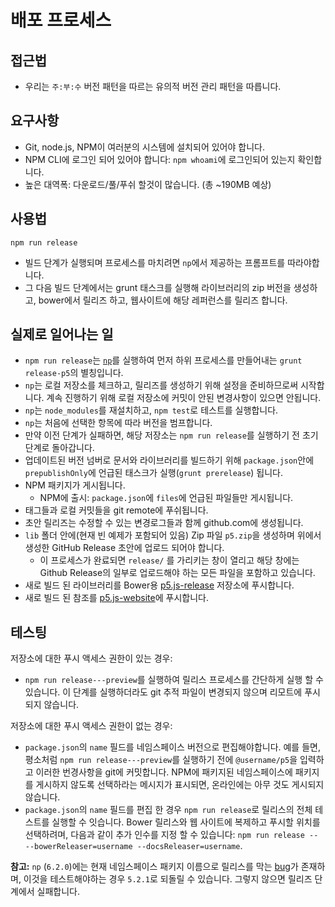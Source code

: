 # 배포 프로세스

## 접근법
* 우리는 `주:부:수` 버전 패턴을 따르는 유의적 버전 관리 패턴을 따릅니다.


## 요구사항
* Git, node.js, NPM이 여러분의 시스템에 설치되어 있어야 합니다.
* NPM CLI에 로그인 되어 있어야 합니다: `npm whoami`에 로그인되어 있는지 확인합니다.
* 높은 대역폭: 다운로드/풀/푸쉬 할것이 많습니다. (총 \~190MB 예상)

## 사용법
```
npm run release
```

* 빌드 단계가 실행되며 프로세스를 마치려면 `np`에서 제공하는 프롬프트를 따라야합니다.
* 그 다음 빌드 단계에서는 grunt 태스크를 실행해 라이브러리의 zip 버전을 생성하고, bower에서 릴리즈 하고, 웹사이트에 해당 레퍼런스를 릴리즈 합니다.


## 실제로 일어나는 일
* `npm run release`는 [`np`](https://www.npmjs.com/package/np)를 실행하여 먼저 하위 프로세스를 만들어내는 `grunt release-p5`의 별칭입니다.
* `np`는 로컬 저장소를 체크하고, 릴리즈를 생성하기 위해 설정을 준비하므로써 시작합니다. 
계속 진행하기 위해 로컬 저장소에 커밋이 안된 변경사항이 있으면 안됩니다.
* `np`는 `node_modules`를 재설치하고, `npm test`로 테스트를 실행합니다.
* `np`는 처음에 선택한 항목에 따라 버전을 범프합니다.
* 만약 이전 단계가 실패하면, 해당 저장소는 `npm run release`를 실행하기 전 초기 단계로 돌아갑니다.
* 업데이트된 버전 넘버로 문서와 라이브러리를 빌드하기 위해 `package.json`안에 `prepublishOnly`에 언급된 태스크가  실행(`grunt prerelease`) 됩니다.
* NPM 패키지가 게시됩니다.
	* NPM에 출시: `package.json`에 `files`에 언급된 파일들만 게시됩니다.
* 태그들과 로컬 커밋들을 git remote에 푸쉬됩니다.
* 초안 릴리즈는 수정할 수 있는 변경로그들과 함께 github.com에 생성됩니다.
* `lib` 폴더 안에(현재 빈 예제가 포함되어 있음) Zip 파일 `p5.zip`을 생성하며 위에서 생성한 GitHub Release 초안에 업로드 되어야 합니다.
	* 이 프로세스가 완료되면 `release/` 를 가리키는 창이 열리고 해당 창에는 Github Release의 일부로 업로드해야 하는 모든 파일을 포함하고 있습니다.
* 새로 빌드 된 라이브러리를 Bower용 [p5.js-release](https://github.com/processing/p5.js-release) 저장소에 푸시합니다.
* 새로 빌드 된 참조를 [p5.js-website](https://github.com/processing/p5.js-website)에 푸시합니다.

## 테스팅
저장소에 대한 푸시 액세스 권한이 있는 경우:
* `npm run release---preview`를 실행하여 릴리스 프로세스를 간단하게 실행 할 수 있습니다. 이 단계를 실행하더라도 git 추적 파일이 변경되지 않으며 리모트에 푸시되지 않습니다.

저장소에 대한 푸시 액세스 권한이 없는 경우:
* `package.json`의 `name` 필드를 네임스페이스 버전으로 편집해야합니다. 예를 들면, 평소처럼 `npm run release---preview`를 실행하기 전에 `@username/p5`을 입력하고 이러한 번경사항을 git에 커밋합니다. NPM에 패키지된 네임스페이스에 패키지를 게시하지 않도록 선택하라는 메시지가 표시되면, 온라인에는 아무 것도 게시되지 않습니다.
* `package.json`의 `name` 필드를 편집 한 경우 `npm run release`로 릴리스의 전체 테스트를 실행할 수 잇습니다. Bower 릴리스와 웹 사이트에 복제하고 푸시할 위치를 선택하려며, 다음과 같이 추가 인수를 지정 할 수 있습니다:
`npm run release -- --bowerReleaser=username --docsReleaser=username`.

__참고:__  `np` (`6.2.0`)에는 현재 네임스페이스 패키지 이름으로 릴리스를 막는 [bug](https://github.com/sindresorhus/np/issues/508)가 존재하며, 이것을 테스트해야하는 경우 `5.2.1`로 되돌릴 수 있습니다. 그렇지 않으면 릴리즈 단계에서 실패합니다.
